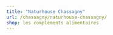 ```yaml
---
title: "Naturhouse Chassagny"
url: /chassagny/naturhouse-chassagny/
shop: les compléments alimentaires
---
```

